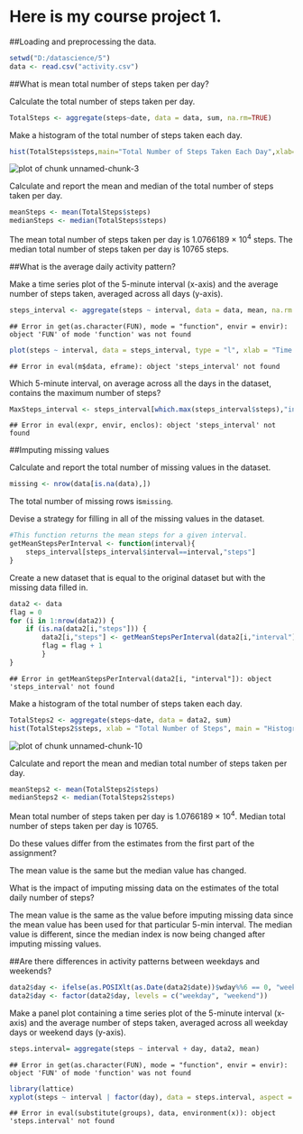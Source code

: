 Here is my course project 1.
===============================

##Loading and preprocessing the data.


```r
setwd("D:/datascience/5")
data <- read.csv("activity.csv")
```

##What is mean total number of steps taken per day?

Calculate the total number of steps taken per day.


```r
TotalSteps <- aggregate(steps~date, data = data, sum, na.rm=TRUE)
```

Make a histogram of the total number of steps taken each day.


```r
hist(TotalSteps$steps,main="Total Number of Steps Taken Each Day",xlab="steps each day")
```

![plot of chunk unnamed-chunk-3](figure/unnamed-chunk-3-1.png)

Calculate and report the mean and median of the total number of steps taken per day.


```r
meanSteps <- mean(TotalSteps$steps)
medianSteps <- median(TotalSteps$steps)
```

The mean total number of steps taken per day is 1.0766189 &times; 10<sup>4</sup> steps.
The median total number of steps taken per day is 10765 steps.

##What is the average daily activity pattern?

Make a time series plot of the 5-minute interval (x-axis) and the average number of steps taken, averaged across all days (y-axis).


```r
steps_interval <- aggregate(steps ~ interval, data = data, mean, na.rm = TRUE)
```

```
## Error in get(as.character(FUN), mode = "function", envir = envir): object 'FUN' of mode 'function' was not found
```

```r
plot(steps ~ interval, data = steps_interval, type = "l", xlab = "Time Intervals (5-minute)", ylab = "Mean number of steps taken (all Days)", main = "Average number of steps Taken at 5 minute Intervals",  col = "blue")
```

```
## Error in eval(m$data, eframe): object 'steps_interval' not found
```

Which 5-minute interval, on average across all the days in the dataset, contains the maximum number of steps?


```r
MaxSteps_interval <- steps_interval[which.max(steps_interval$steps),"interval"]
```

```
## Error in eval(expr, envir, enclos): object 'steps_interval' not found
```

##Imputing missing values

Calculate and report the total number of missing values in the dataset.


```r
missing <- nrow(data[is.na(data),])
```

The total number of missing rows is`missing`.

Devise a strategy for filling in all of the missing values in the dataset.


```r
#This function returns the mean steps for a given interval.
getMeanStepsPerInterval <- function(interval){
    steps_interval[steps_interval$interval==interval,"steps"]
}
```

Create a new dataset that is equal to the original dataset but with the missing data filled in.


```r
data2 <- data
flag = 0
for (i in 1:nrow(data2)) {
    if (is.na(data2[i,"steps"])) {
        data2[i,"steps"] <- getMeanStepsPerInterval(data2[i,"interval"])
        flag = flag + 1
        }
}
```

```
## Error in getMeanStepsPerInterval(data2[i, "interval"]): object 'steps_interval' not found
```

Make a histogram of the total number of steps taken each day. 


```r
TotalSteps2 <- aggregate(steps~date, data = data2, sum)
hist(TotalSteps2$steps, xlab = "Total Number of Steps", main = "Histogram of Total Number of Steps taken each Day")
```

![plot of chunk unnamed-chunk-10](figure/unnamed-chunk-10-1.png)

Calculate and report the mean and median total number of steps taken per day.


```r
meanSteps2 <- mean(TotalSteps2$steps)
medianSteps2 <- median(TotalSteps2$steps)
```

Mean total number of steps taken per day is 1.0766189 &times; 10<sup>4</sup>.
Median total number of steps taken per day is 10765.

Do these values differ from the estimates from the first part of the assignment?

The mean value is the same but the median value has changed.

What is the impact of imputing missing data on the estimates of the total daily number of steps?

The mean value is the same as the value before imputing missing data since the mean value has been used for that particular 5-min interval. The median value is different, since the median index is now being changed after imputing missing values.

##Are there differences in activity patterns between weekdays and weekends?


```r
data2$day <- ifelse(as.POSIXlt(as.Date(data2$date))$wday%%6 == 0, "weekend", "weekday")
data2$day <- factor(data2$day, levels = c("weekday", "weekend"))
```

Make a panel plot containing a time series plot of the 5-minute interval (x-axis) and the average number of steps taken, averaged across all weekday days or weekend days (y-axis).


```r
steps.interval= aggregate(steps ~ interval + day, data2, mean)
```

```
## Error in get(as.character(FUN), mode = "function", envir = envir): object 'FUN' of mode 'function' was not found
```

```r
library(lattice)
xyplot(steps ~ interval | factor(day), data = steps.interval, aspect = 1/2, type = "l")
```

```
## Error in eval(substitute(groups), data, environment(x)): object 'steps.interval' not found
```
